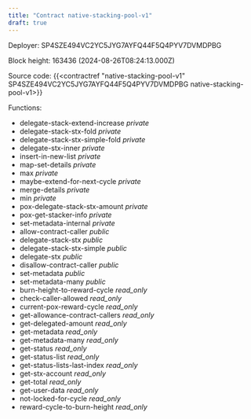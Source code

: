 ```yaml
---
title: "Contract native-stacking-pool-v1"
draft: true
---
```

Deployer: SP4SZE494VC2YC5JYG7AYFQ44F5Q4PYV7DVMDPBG


 



Block height: 163436 (2024-08-26T08:24:13.000Z)

Source code: {{<contractref "native-stacking-pool-v1" SP4SZE494VC2YC5JYG7AYFQ44F5Q4PYV7DVMDPBG native-stacking-pool-v1>}}

Functions:

* delegate-stack-extend-increase _private_
* delegate-stack-stx-fold _private_
* delegate-stack-stx-simple-fold _private_
* delegate-stx-inner _private_
* insert-in-new-list _private_
* map-set-details _private_
* max _private_
* maybe-extend-for-next-cycle _private_
* merge-details _private_
* min _private_
* pox-delegate-stack-stx-amount _private_
* pox-get-stacker-info _private_
* set-metadata-internal _private_
* allow-contract-caller _public_
* delegate-stack-stx _public_
* delegate-stack-stx-simple _public_
* delegate-stx _public_
* disallow-contract-caller _public_
* set-metadata _public_
* set-metadata-many _public_
* burn-height-to-reward-cycle _read_only_
* check-caller-allowed _read_only_
* current-pox-reward-cycle _read_only_
* get-allowance-contract-callers _read_only_
* get-delegated-amount _read_only_
* get-metadata _read_only_
* get-metadata-many _read_only_
* get-status _read_only_
* get-status-list _read_only_
* get-status-lists-last-index _read_only_
* get-stx-account _read_only_
* get-total _read_only_
* get-user-data _read_only_
* not-locked-for-cycle _read_only_
* reward-cycle-to-burn-height _read_only_
